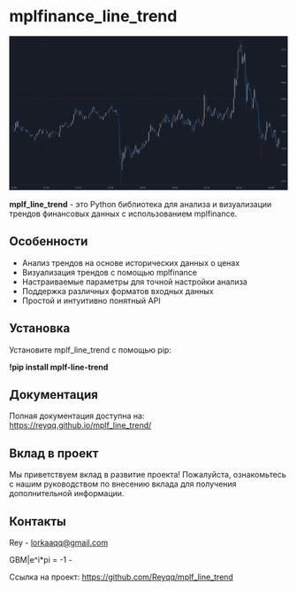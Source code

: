 # mplfinance_line_trend

![Logo](docs/source/image/grafic.png)

**mplf_line_trend** - это Python библиотека для анализа и визуализации трендов финансовых данных с использованием mplfinance.

## Особенности

- Анализ трендов на основе исторических данных о ценах
- Визуализация трендов с помощью mplfinance
- Настраиваемые параметры для точной настройки анализа
- Поддержка различных форматов входных данных
- Простой и интуитивно понятный API

## Установка

Установите mplf_line_trend с помощью pip:

**!pip install mplf-line-trend**


## Документация

Полная документация доступна на: https://reyqq.github.io/mplf_line_trend/


## Вклад в проект

Мы приветствуем вклад в развитие проекта! Пожалуйста, ознакомьтесь с нашим руководством по внесению вклада для получения дополнительной информации.


## Контакты

Rey - lorkaaqq@gmail.com 

GBM|e^i*pi = -1 - 

Ссылка на проект: https://github.com/Reyqq/mplf_line_trend

